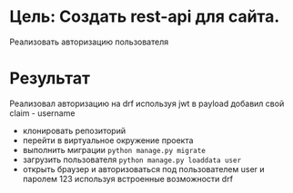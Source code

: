 # Цель: Создать rest-api для сайта. 
Реализовать авторизацию пользователя

# Результат
Реализовал авторизацию на drf используя jwt
в payload добавил свой claim - username

* клонировать репозиторий
* перейти в виртуальное окружение проекта
* выполнить миграции `python manage.py migrate`
* загрузить пользователя `python manage.py loaddata user`
* открыть браузер и авторизоваться под пользователем user и паролем 123 используя встроенные возможности drf